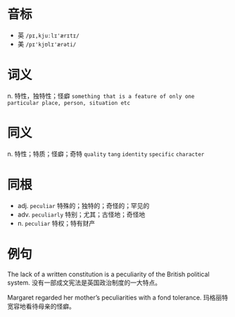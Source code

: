 # 音标

- 英 `/pɪ,kjuːlɪ'ærɪtɪ/`
- 美 `/pɪ'kjʊlɪ'ærəti/`

# 词义

n. 特性，独特性；怪癖
`something that is a feature of only one particular place, person, situation etc`

# 同义

n. 特性；特质；怪癖；奇特
`quality` `tang` `identity` `specific` `character`

# 同根

- adj. `peculiar` 特殊的；独特的；奇怪的；罕见的
- adv. `peculiarly` 特别；尤其；古怪地；奇怪地
- n. `peculiar` 特权；特有财产

# 例句

The lack of a written constitution is a peculiarity of the British political system.
没有一部成文宪法是英国政治制度的一大特点。

Margaret regarded her mother’s peculiarities with a fond tolerance.
玛格丽特宽容地看待母亲的怪癖。


